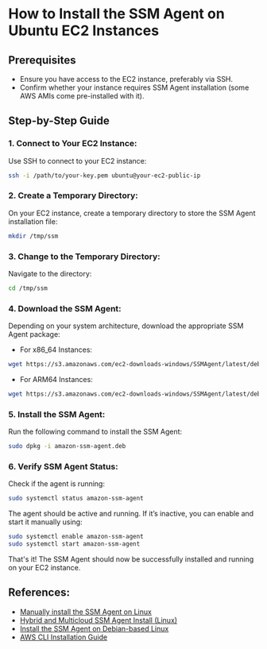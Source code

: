 # How to Install the SSM Agent on Ubuntu EC2 Instances

## Prerequisites
- Ensure you have access to the EC2 instance, preferably via SSH.
- Confirm whether your instance requires SSM Agent installation (some AWS AMIs come pre-installed with it).

## Step-by-Step Guide

### 1. Connect to Your EC2 Instance:
Use SSH to connect to your EC2 instance:

```bash
ssh -i /path/to/your-key.pem ubuntu@your-ec2-public-ip
```

### 2. Create a Temporary Directory:
On your EC2 instance, create a temporary directory to store the SSM Agent installation file:

```bash
mkdir /tmp/ssm
```

### 3. Change to the Temporary Directory:
Navigate to the directory:

```bash
cd /tmp/ssm
```

### 4. Download the SSM Agent:
Depending on your system architecture, download the appropriate SSM Agent package:

- For x86_64 Instances:

```bash
wget https://s3.amazonaws.com/ec2-downloads-windows/SSMAgent/latest/debian_amd64/amazon-ssm-agent.deb
```

- For ARM64 Instances:

```bash
wget https://s3.amazonaws.com/ec2-downloads-windows/SSMAgent/latest/debian_arm64/amazon-ssm-agent.deb
```

### 5. Install the SSM Agent:
Run the following command to install the SSM Agent:

```bash
sudo dpkg -i amazon-ssm-agent.deb
```

### 6. Verify SSM Agent Status:
Check if the agent is running:

```bash
sudo systemctl status amazon-ssm-agent
```

The agent should be active and running. If it’s inactive, you can enable and start it manually using:

```bash
sudo systemctl enable amazon-ssm-agent
sudo systemctl start amazon-ssm-agent
```

That's it! The SSM Agent should now be successfully installed and running on your EC2 instance.

## References:
- [Manually install the SSM Agent on Linux](https://docs.aws.amazon.com/systems-manager/latest/userguide/manually-install-ssm-agent-linux.html)
- [Hybrid and Multicloud SSM Agent Install (Linux)](https://docs.aws.amazon.com/systems-manager/latest/userguide/hybrid-multicloud-ssm-agent-install-linux.html)
- [Install the SSM Agent on Debian-based Linux](https://docs.aws.amazon.com/systems-manager/latest/userguide/agent-install-deb.html)
- [AWS CLI Installation Guide](https://docs.aws.amazon.com/cli/latest/userguide/getting-started-install.html)
